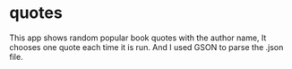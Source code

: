 # quotes

This app shows random popular book quotes with the author name, It chooses one quote each time it is run. And I used GSON to parse the .json file.

